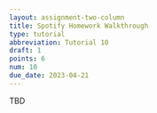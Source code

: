```yaml
---
layout: assignment-two-column
title: Spotify Homework Walkthrough
type: tutorial
abbreviation: Tutorial 10
draft: 1
points: 6
num: 10
due_date: 2023-04-21
---
```


TBD
